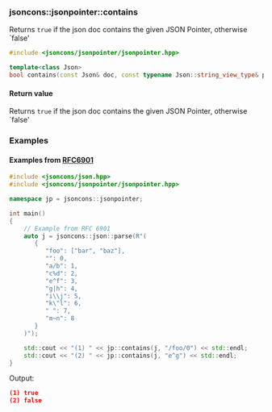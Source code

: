 ### jsoncons::jsonpointer::contains

Returns `true` if the json doc contains the given JSON Pointer, otherwise `false'

```c++
#include <jsoncons/jsonpointer/jsonpointer.hpp>

template<class Json>
bool contains(const Json& doc, const typename Json::string_view_type& path);
```

#### Return value

Returns `true` if the json doc contains the given JSON Pointer, otherwise `false'

### Examples

#### Examples from [RFC6901](https://tools.ietf.org/html/rfc6901)

```c++
#include <jsoncons/json.hpp>
#include <jsoncons/jsonpointer/jsonpointer.hpp>

namespace jp = jsoncons::jsonpointer;

int main()
{
    // Example from RFC 6901
    auto j = jsoncons::json::parse(R"(
       {
          "foo": ["bar", "baz"],
          "": 0,
          "a/b": 1,
          "c%d": 2,
          "e^f": 3,
          "g|h": 4,
          "i\\j": 5,
          "k\"l": 6,
          " ": 7,
          "m~n": 8
       }
    )");

    std::cout << "(1) " << jp::contains(j, "/foo/0") << std::endl;
    std::cout << "(2) " << jp::contains(j, "e^g") << std::endl;
}
```
Output:
```json
(1) true
(2) false
```

